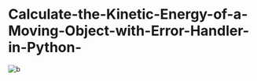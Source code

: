 # Calculate-the-Kinetic-Energy-of-a-Moving-Object-with-Error-Handler-in-Python-

![b](https://user-images.githubusercontent.com/66627414/205488164-22639ce3-40f5-4171-9437-f59b13ac2338.png)
